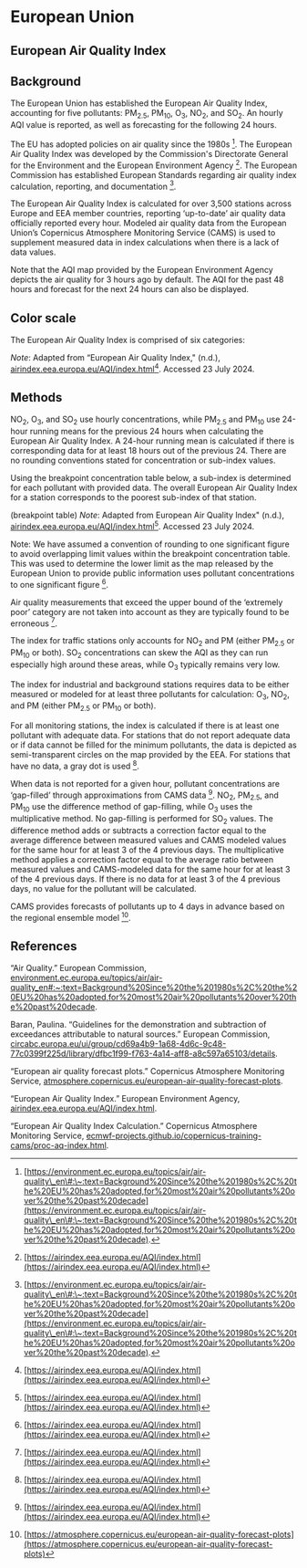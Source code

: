 # European Union

## European Air Quality Index

## Background

The European Union has established the European Air Quality Index, accounting for five pollutants: PM<sub>2.5</sub>, PM<sub>10</sub>, O<sub>3</sub>, NO<sub>2</sub>, and SO<sub>2</sub>. An hourly AQI value is reported, as well as forecasting for the following 24 hours.

The EU has adopted policies on air quality since the 1980s [^1]. The European Air Quality Index was developed by the Commission's Directorate General for the Environment and the European Environment Agency [^2]. The European Commission has established European Standards regarding air quality index calculation, reporting, and documentation [^1].

The European Air Quality Index is calculated for over 3,500 stations across Europe and EEA member countries, reporting ‘up-to-date’ air quality data officially reported every hour. Modeled air quality data from the European Union’s Copernicus Atmosphere Monitoring Service (CAMS) is used to supplement measured data in index calculations when there is a lack of data values.

Note that the AQI map provided by the European Environment Agency depicts the air quality for 3 hours ago by default. The AQI for the past 48 hours and forecast for the next 24 hours can also be displayed.

## Color scale

The European Air Quality Index is comprised of six categories:

_Note_: Adapted from “European Air Quality Index," (n.d.), [airindex.eea.europa.eu/AQI/index.html](https://airindex.eea.europa.eu/AQI/index.html)[^2]. Accessed 23 July 2024. 

## Methods

NO<sub>2</sub>, O<sub>3</sub>, and SO<sub>2</sub> use hourly concentrations, while PM<sub>2.5</sub> and PM<sub>10</sub> use 24-hour running means for the previous 24 hours when calculating the European Air Quality Index. A 24-hour running mean is calculated if there is corresponding data for at least 18 hours out of the previous 24. There are no rounding conventions stated for concentration or sub-index values.

Using the breakpoint concentration table below, a sub-index is determined for each pollutant with provided data. The overall European Air Quality Index for a station corresponds to the poorest sub-index of that station.

(breakpoint table)
_Note_: Adapted from European Air Quality Index" (n.d.), [airindex.eea.europa.eu/AQI/index.html](https://airindex.eea.europa.eu/AQI/index.html)[^2]. Accessed 23 July 2024. 

Note: We have assumed a convention of rounding to one significant figure to avoid overlapping limit values within the breakpoint concentration table. This was used to determine the lower limit as the map released by the European Union to provide public information uses pollutant concentrations to one significant figure [^2]. 

Air quality measurements that exceed the upper bound of the ‘extremely poor’ category are not taken into account as they are typically found to be erroneous [^2].

The index for traffic stations only accounts for NO<sub>2</sub> and PM (either PM<sub>2.5</sub> or PM<sub>10</sub> or both). SO<sub>2</sub> concentrations can skew the AQI as they can run especially high around these areas, while O<sub>3</sub> typically remains very low.

The index for industrial and background stations requires data to be either measured or modeled for at least three pollutants for calculation: O<sub>3</sub>, NO<sub>2</sub>, and PM (either PM<sub>2.5</sub> or PM<sub>10</sub> or both).

For all monitoring stations, the index is calculated if there is at least one pollutant with adequate data. For stations that do not report adequate data or if data cannot be filled for the minimum pollutants, the data is depicted as semi-transparent circles on the map provided by the EEA. For stations that have no data, a gray dot is used [^2].

When data is not reported for a given hour, pollutant concentrations are ‘gap-filled’ through approximations from CAMS data [^2]. NO<sub>2</sub>, PM<sub>2.5</sub>, and PM<sub>10</sub> use the difference method of gap-filling, while O<sub>3</sub> uses the multiplicative method. No gap-filling is performed for SO<sub>2</sub> values. The difference method adds or subtracts a correction factor equal to the average difference between measured values and CAMS modeled values for the same hour for at least 3 of the 4 previous days. The multiplicative method applies a correction factor equal to the average ratio between measured values and CAMS-modeled data for the same hour for at least 3 of the 4 previous days. If there is no data for at least 3 of the 4 previous days, no value for the pollutant will be calculated.

CAMS provides forecasts of pollutants up to 4 days in advance based on the regional ensemble model [^3].

## References

“Air Quality.” European Commission, [environment.ec.europa.eu/topics/air/air-quality\_en\#:\~:text=Background%20Since%20the%201980s%2C%20the%20EU%20has%20adopted,for%20most%20air%20pollutants%20over%20the%20past%20decade](https://environment.ec.europa.eu/topics/air/air-quality\_en\#:\~:text=Background%20Since%20the%201980s%2C%20the%20EU%20has%20adopted,for%20most%20air%20pollutants%20over%20the%20past%20decade).

Baran, Paulina. “Guidelines for the demonstration and subtraction of exceedances attributable to natural sources.” European Commission, [circabc.europa.eu/ui/group/cd69a4b9-1a68-4d6c-9c48-77c0399f225d/library/dfbc1f99-f763-4a14-aff8-a8c597a65103/details](https://circabc.europa.eu/ui/group/cd69a4b9-1a68-4d6c-9c48-77c0399f225d/library/dfbc1f99-f763-4a14-aff8-a8c597a65103/details).

“European air quality forecast plots.” Copernicus Atmosphere Monitoring Service, 
[atmosphere.copernicus.eu/european-air-quality-forecast-plots](https://atmosphere.copernicus.eu/european-air-quality-forecast-plots).

“European Air Quality Index.” European Environment Agency, [airindex.eea.europa.eu/AQI/index.html](https://airindex.eea.europa.eu/AQI/index.html).

“European Air Quality Index Calculation.” Copernicus Atmosphere Monitoring Service, [ecmwf-projects.github.io/copernicus-training-cams/proc-aq-index.html](https://ecmwf-projects.github.io/copernicus-training-cams/proc-aq-index.html).

[^1]: [https://environment.ec.europa.eu/topics/air/air-quality\_en\#:\~:text=Background%20Since%20the%201980s%2C%20the%20EU%20has%20adopted,for%20most%20air%20pollutants%20over%20the%20past%20decade](https://environment.ec.europa.eu/topics/air/air-quality\_en\#:\~:text=Background%20Since%20the%201980s%2C%20the%20EU%20has%20adopted,for%20most%20air%20pollutants%20over%20the%20past%20decade).

[^2]: [https://airindex.eea.europa.eu/AQI/index.html](https://airindex.eea.europa.eu/AQI/index.html)

[^3]: [https://atmosphere.copernicus.eu/european-air-quality-forecast-plots](https://atmosphere.copernicus.eu/european-air-quality-forecast-plots)
